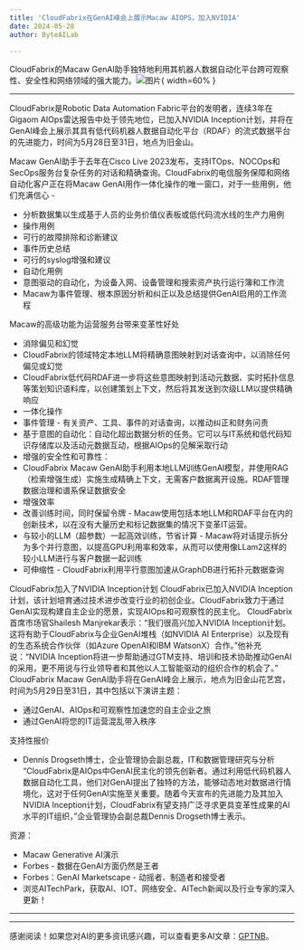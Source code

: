 ```yaml
---
title: 'CloudFabrix在GenAI峰会上展示Macaw AIOPS，加入NVIDIA'
date: 2024-05-28
author: ByteAILab

---
```


CloudFabrix的Macaw GenAI助手独特地利用其机器人数据自动化平台跨可观察性、安全性和网络领域的强大能力。![图片](https://ai-techpark.com/wp-content/uploads/2024/05/CloudFabrix-960x540.jpg){ width=60% }

---
CloudFabrix是Robotic Data Automation Fabric平台的发明者，连续3年在Gigaom AIOps雷达报告中处于领先地位，已加入NVIDIA Inception计划，并将在GenAI峰会上展示其具有低代码机器人数据自动化平台（RDAF）的流式数据平台的先进能力，时间为5月28日至31日，地点为旧金山。

Macaw GenAI助手于去年在Cisco Live 2023发布，支持ITOps、NOCOps和SecOps服务台复杂任务的对话和精确查询。CloudFabrix的电信服务保障和网络自动化客户正在将Macaw GenAI用作一体化操作的唯一窗口，对于一些用例，他们充满信心 -
- 分析数据集以生成基于人员的业务价值仪表板或低代码流水线的生产力用例
- 操作用例
- 可行的故障排除和诊断建议
- 事件历史总结
- 可行的syslog增强和建议
- 自动化用例
- 意图驱动的自动化，为设备入网、设备管理和搜索资产执行运行簿和工作流
- Macaw为事件管理、根本原因分析和纠正以及总结提供GenAI启用的工作流程

Macaw的高级功能为运营服务台带来变革性好处
- 消除偏见和幻觉
- CloudFabrix的领域特定本地LLM将精确意图映射到对话查询中，以消除任何偏见或幻觉
- CloudFabrix低代码RDAF进一步将这些意图映射到活动元数据、实时拓扑信息等策划知识语料库，以创建策划上下文，然后将其发送到次级LLM以提供精确响应
- 一体化操作
- 事件管理 - 有关资产、工具、事件的对话查询，以推动纠正和财务问责
- 基于意图的自动化：自动化超出数据分析的任务。它可以与IT系统和低代码知识存储库以及活动元数据互动，根据AIOps的见解采取行动
- 增强的安全性和可靠性：
- CloudFabrix Macaw GenAI助手利用本地LLM训练GenAI模型，并使用RAG（检索增强生成）实施生成精确上下文，无需客户数据离开设施。RDAF管理数据治理和谱系保证数据安全
- 增强效率
- 改善训练时间，同时保留令牌 - Macaw使用包括本地LLM和RDAF平台在内的创新技术，以在没有大量历史和标记数据集的情况下变革IT运营。
- 与较小的LLM（超参数）一起高效训练，节省计算 - Macaw将对话提示拆分为多个并行意图，以提高GPU利用率和效率，从而可以使用像LLam2这样的较小LLM进行与客户数据一起训练
- 可伸缩性 - CloudFabrix利用平行意图加速从GraphDB进行拓扑元数据查询

CloudFabrix加入了NVIDIA Inception计划
CloudFabrix已加入NVIDIA Inception计划，该计划培育通过技术进步改变行业的初创企业。CloudFabrix致力于通过GenAI实现构建自主企业的愿景，实现AIOps和可观察性的民主化。
CloudFabrix首席市场官Shailesh Manjrekar表示：“我们很高兴加入NVIDIA Inception计划。这将有助于CloudFabrix与企业GenAI堆栈（如NVIDIA AI Enterprise）以及现有的生态系统合作伙伴（如Azure OpenAI和IBM WatsonX）合作。”他补充说：“NVIDIA Inception将进一步帮助通过GTM支持、培训和技术协助推动GenAI的采用，更不用说与行业领导者和其他以人工智能驱动的组织合作的机会了。”
CloudFabrix Macaw GenAI助手将在GenAI峰会上展示，地点为旧金山花艺宫，时间为5月29日至31日，其中包括以下演讲主题：
- 通过GenAI、AIOps和可观察性加速您的自主企业之旅
- 通过GenAI将您的IT运营混乱带入秩序

支持性报价
- Dennis Drogseth博士，企业管理协会副总裁，IT和数据管理研究与分析
“CloudFabrix是AIOps中GenAI民主化的领先创新者。通过利用低代码机器人数据自动化工具，他们对GenAI提出了独特的方法，能够动态地对数据进行情境化，这对于任何GenAI实施至关重要。随着今天宣布的先进能力及其加入NVIDIA Inception计划，CloudFabrix有望支持广泛寻求更具变革性成果的AI水平的IT组织，”企业管理协会副总裁Dennis Drogseth博士表示。

资源：
- Macaw Generative AI演示
- Forbes - 数据在GenAI方面仍然是王者
- Forbes：GenAI Marketscape - 动摇者、制造者和接受者
- 浏览AITechPark，获取AI、IOT、网络安全、AITech新闻以及行业专家的深入更新！

---
---
感谢阅读！如果您对AI的更多资讯感兴趣，可以查看更多AI文章：[GPTNB](https://gptnb.com)。